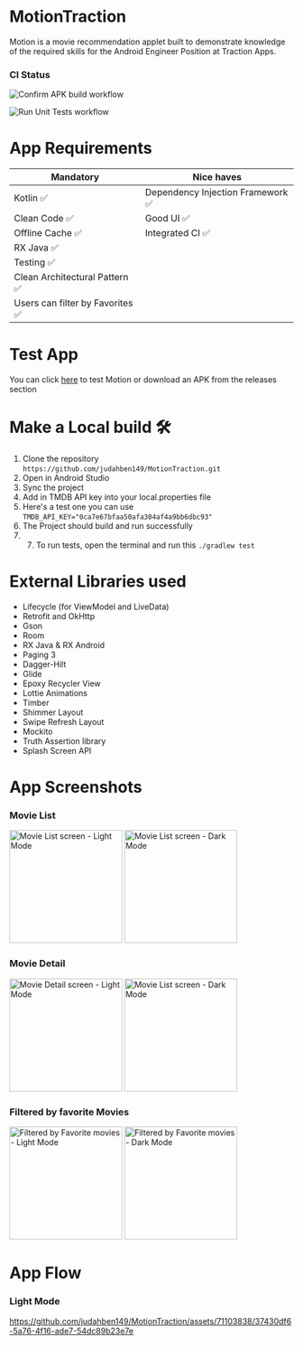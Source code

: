 # MotionTraction
Motion is a movie recommendation applet built to demonstrate knowledge of the required skills for the Android Engineer Position at Traction Apps.
### CI Status
![Confirm APK build workflow](https://github.com/judahben149/MotionTraction/actions/workflows/build_apk_workflow.yml/badge.svg)

![Run Unit Tests workflow](https://github.com/judahben149/MotionTraction/actions/workflows/run_tests.yml/badge.svg)

# App Requirements
| Mandatory | Nice haves |
| --------- | ---------- |
| Kotlin  ✅ | Dependency Injection Framework  ✅ |
| Clean Code ✅ | Good UI ✅ |
| Offline Cache ✅ | Integrated CI ✅ |
| RX Java ✅ | |
| Testing ✅ | |
| Clean Architectural Pattern ✅ | |
| Users can filter by Favorites ✅ | |

# Test App
You can click [here](https://appetize.io/embed/vhut5chpstywutl3ecdw57awm4?device=pixel7pro&osVersion=13.0&scale=50) to test Motion or download an APK from the releases section

# Make a Local build 🛠️
1. Clone the repository ```https://github.com/judahben149/MotionTraction.git```
2. Open in Android Studio
3. Sync the project
4. Add in TMDB API key into your local.properties file
5. Here's a test one you can use ```TMDB_API_KEY="0ca7e67bfaa50afa304af4a9bb6dbc93"```
6. The Project should build and run successfully
7. 7. To run tests, open the terminal and run this ```./gradlew test```

# External Libraries used
* Lifecycle (for ViewModel and LiveData)
* Retrofit and OkHttp
* Gson
* Room
* RX Java & RX Android
* Paging 3
* Dagger-Hilt
* Glide
* Epoxy Recycler View
* Lottie Animations
* Timber
* Shimmer Layout
* Swipe Refresh Layout
* Mockito
* Truth Assertion library
* Splash Screen API

# App Screenshots

### Movie List
<img src="https://github.com/judahben149/MotionTraction/assets/71103838/adb64538-6117-4d92-8450-077f49a88b45" width="200" alt="Movie List screen - Light Mode">
<img src="https://github.com/judahben149/MotionTraction/assets/71103838/4c654f1b-fbe7-44bf-96f6-666a863e6e47" width="200" alt="Movie List screen - Dark Mode">

### Movie Detail
<img src="https://github.com/judahben149/MotionTraction/assets/71103838/e6fc9a47-36cd-44d0-b180-5996d7bdfd9d" width="200" alt="Movie Detail screen - Light Mode">
<img src="https://github.com/judahben149/MotionTraction/assets/71103838/2a8299b3-9c49-476b-b212-063b8196a6f2" width="200" alt="Movie List screen - Dark Mode">

### Filtered by favorite Movies
<img src="https://github.com/judahben149/MotionTraction/assets/71103838/528ef276-f639-45a8-87d0-7a406f9929b0" width="200" alt="Filtered by Favorite movies - Light Mode">
<img src="https://github.com/judahben149/MotionTraction/assets/71103838/7fc0a677-9392-4e8e-93f9-279c9e03809e" width="200" alt="Filtered by Favorite movies - Dark Mode">


# App Flow

### Light Mode
https://github.com/judahben149/MotionTraction/assets/71103838/37430df6-5a76-4f16-ade7-54dc89b23e7e













